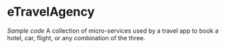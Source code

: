 # eTravelAgency
*Sample code* A collection of micro-services used by a travel app to book a hotel, car, flight, or any combination of the three.
